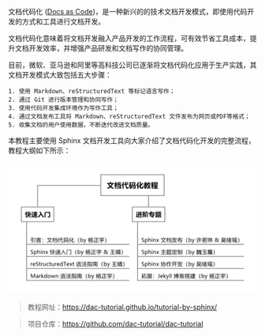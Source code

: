 文档代码化 ([Docs as Code](http://www.writethedocs.org/guide/docs-as-code/))，是一种新兴的的技术文档开发模式，即使用代码开发的方式和工具进行文档开发。

文档代码化意味着将文档开发融入产品开发的工作流程，可有效节省工具成本，提升文档开发效率，并增强产品研发和文档写作的协同管理。

目前，微软、亚马逊和阿里等高科技公司已逐渐将文档代码化应用于生产实践，其文档开发模式大致包括五大步骤：

    1. 使用 Markdown、reStructuredText 等标记语言写作；
    2. 通过 Git 进行版本管理和协同写作；
    3. 使用代码开发集成环境作为写作工具；
    4. 通过文档发布工具将 Markdown、reStructuredText 文件发布为网页或PDF等格式；
    5. 收集文档的用户使用数据，不断迭代改进文档质量。

本教程主要使用 Sphinx 文档开发工具向大家介绍了文档代码化开发的完整流程，教程大纲如下所示：

![tutorial-outline](../images/tutorial-outline.png)

> 教程网址：https://dac-tutorial.github.io/tutorial-by-sphinx/

> 项目仓库：https://github.com/dac-tutorial/dac-tutorial
